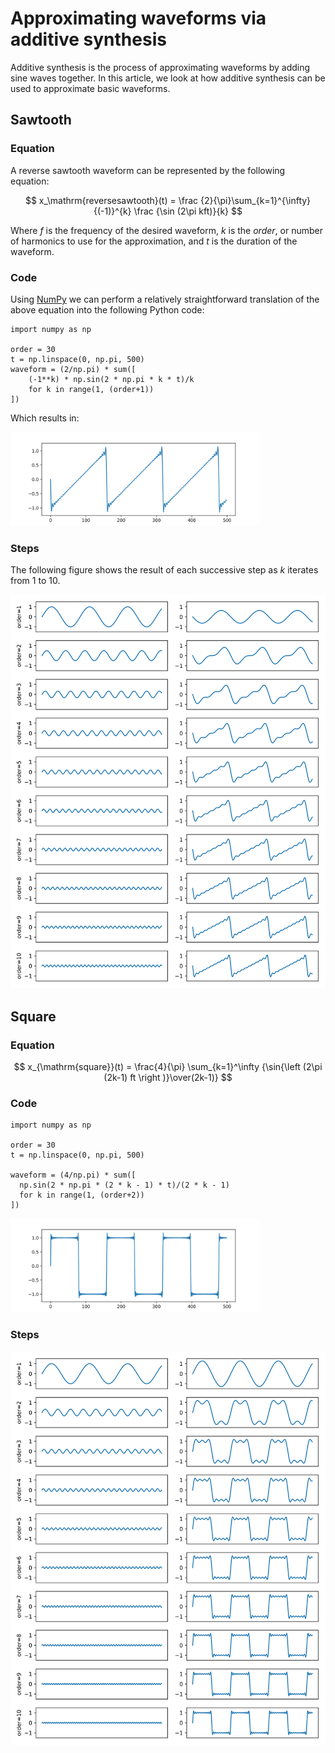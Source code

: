 # Approximating waveforms via additive synthesis

Additive synthesis is the process of approximating waveforms by adding
sine waves together.  In this article, we look at how additive
synthesis can be used to approximate basic waveforms.

## Sawtooth

### Equation

A reverse sawtooth waveform can be represented by the following
equation:

$$
x_\mathrm{reversesawtooth}(t) = \frac {2}{\pi}\sum_{k=1}^{\infty}
{(-1)}^{k} \frac {\sin (2\pi kft)}{k}
$$

Where $f$ is the frequency of the desired waveform, $k$ is the
*order*, or number of harmonics to use for the approximation, and $t$
is the duration of the waveform.

### Code

Using [NumPy][] we can perform a relatively straightforward
translation of the above equation into the following Python code:

[numpy]: http://www.numpy.org/

~~~ {.python}
import numpy as np

order = 30
t = np.linspace(0, np.pi, 500)
waveform = (2/np.pi) * sum([
    (-1**k) * np.sin(2 * np.pi * k * t)/k
    for k in range(1, (order+1))
])
~~~

Which results in:

<img src="example1.svg" width="400" />

### Steps

The following figure shows the result of each successive step as $k$
iterates from 1 to 10.

![Successive approximation of a sawtooth waveform](sawtooth-steps.svg)

## Square

### Equation

$$
x_{\mathrm{square}}(t) = \frac{4}{\pi} \sum_{k=1}^\infty
{\sin{\left (2\pi (2k-1) ft \right )}\over(2k-1)}
$$

### Code

~~~ {.python}
import numpy as np

order = 30
t = np.linspace(0, np.pi, 500)

waveform = (4/np.pi) * sum([
  np.sin(2 * np.pi * (2 * k - 1) * t)/(2 * k - 1)
  for k in range(1, (order+2))
])
~~~

<img src="example2.svg" width="400" />

### Steps

![Successive approximation of a square waveform](square-steps.svg)

